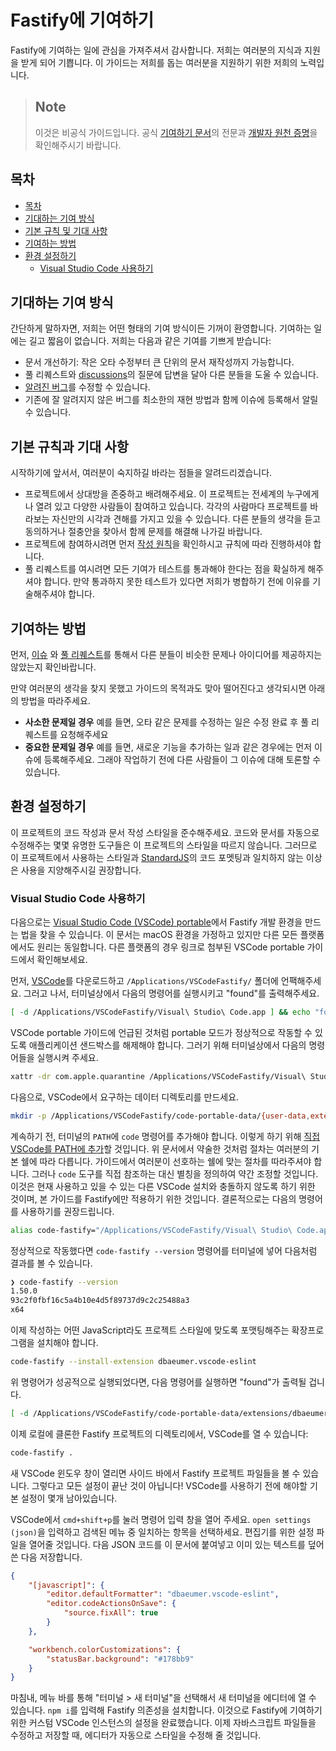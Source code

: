 # Fastify에 기여하기
<a id="contributing"></a>

Fastify에 기여하는 일에 관심을 가져주셔서 감사합니다. 
저희는 여러분의 지식과 지원을 받게 되어 기쁩니다.
이 가이드는 저희를 돕는 여러분을 지원하기 위한 저희의 노력입니다.

> ## Note
> 이것은 비공식 가이드입니다.
> 공식 [기여하기 문서](https://github.com/fastify/fastify/blob/main/CONTRIBUTING.md)의 전문과 [개발자 원천 증명](https://en.wikipedia.org/wiki/Developer_Certificate_of_Origin)을 확인해주시기 바랍니다.

## 목차
<a id="contributing-toc"></a>

- [목차](#table-of-contents)
- [기대하는 기여 방식](#types-of-contributions-were-looking-for)
- [기본 규칙 및 기대 사항](#ground-rules--expectations)
- [기여하는 방법](#how-to-contribute)
- [환경 설정하기](#setting-up-your-environment)
  - [Visual Studio Code 사용하기](#using-visual-studio-code)

## 기대하는 기여 방식
<a id="contribution-types"></a>

간단하게 말하자면, 저희는 어떤 형태의 기여 방식이든 기꺼이 환영합니다. 
기여하는 일에는 길고 짧음이 없습니다. 
저희는 다음과 같은 기여를 기쁘게 받습니다:

* 문서 개선하기: 작은 오타 수정부터 큰 단위의 문서 재작성까지 가능합니다.
* 풀 리퀘스트와 [discussions](https://github.com/fastify/fastify/discussions)의 질문에 답변을 달아 다른 분들을 도울 수 있습니다.
* [알려진 버그](https://github.com/fastify/fastify/issues?q=is%3Aissue+is%3Aopen+label%3Abug)를 수정할 수 있습니다.
* 기존에 잘 알려지지 않은 버그를 최소한의 재현 방법과 함께 이슈에 등록해서 알릴 수 있습니다.

## 기본 규칙과 기대 사항
<a id="contributing-rules"></a>

시작하기에 앞서서, 여러분이 숙지하길 바라는 점들을 알려드리겠습니다.

* 프로젝트에서 상대방을 존중하고 배려해주세요. 
  이 프로젝트는 전세계의 누구에게나 열려 있고 다양한 사람들이 참여하고 있습니다.
  각각의 사람마다 프로젝트를 바라보는 자신만의 시각과 견해를 가지고 있을 수 있습니다. 
  다른 분들의 생각을 듣고 동의하거나 절충안을 찾아서 함께 문제를 해결해 나가길 바랍니다.
* 프로젝트에 참여하시려면 먼저 [작성 원칙](https://github.com/fastify/fastify/blob/main/CODE_OF_CONDUCT.md)을 확인하시고 규칙에 따라 진행하셔야 합니다.
* 풀 리퀘스트를 여시려면 모든 기여가 테스트를 통과해야 한다는 점을 확실하게 해주셔야 합니다. 만약 통과하지 못한 테스트가 있다면 저희가 병합하기 전에 이유를 기술해주셔야 합니다.

## 기여하는 방법
<a id="contributing-how-to"></a>

먼저, [이슈](https://github.com/fastify/fastify/issues) 와 [풀 리퀘스트](https://github.com/fastify/fastify/pulls)를 통해서 다른 분들이 비슷한 문제나 아이디어를 제공하지는 않았는지 확인바랍니다.

만약 여러분의 생각을 찾지 못했고 가이드의 목적과도 맞아 떨어진다고 생각되시면 아래의 방법을 따라주세요.
* **사소한 문제일 경우** 예를 들면, 오타 같은 문제를 수정하는 일은 수정 완료 후 풀 리퀘스트를 요청해주세요
* **중요한 문제일 경우** 예를 들면, 새로운 기능을 추가하는 일과 같은 경우에는 먼저 이슈에 등록해주세요.
  그래야 작업하기 전에 다른 사람들이 그 이슈에 대해 토론할 수 있습니다.

<!--
TODO: 스타일 가이드가 있을 때 다음과 같이 링크를 추가해주세요.
https://github.com/github/opensource.guide/blob/2868efbf0c14aec821909c19e210c3603a4a7805/CONTRIBUTING.md#style-guide
-->

## 환경 설정하기
<a id="contributing-environment"></a>

이 프로젝트의 코드 작성과 문서 작성 스타일을 준수해주세요.
코드와 문서를 자동으로 수정해주는 몇몇 유명한 도구들은 이 프로젝트의 스타일을 따르지 않습니다.
그러므로 이 프로젝트에서 사용하는 스타일과 [StandardJS](https://standardjs.com)의 코드 포멧팅과 일치하지 않는 이상은 사용을 지양해주시길 권장합니다.

### Visual Studio Code 사용하기
<a id="contributing-vscode"></a>

다음으로는 [Visual Studio Code (VSCode) portable](https://code.visualstudio.com/docs/editor/portable)에서 Fastify 개발 환경을 만드는 법을 찾을 수 있습니다.
이 문서는 macOS 환경을 가정하고 있지만 다른 모든 플랫폼에서도 원리는 동일합니다.
다른 플랫폼의 경우 링크로 첨부된 VSCode portable 가이드에서 확인해보세요.

먼저, [VSCode](https://code.visualstudio.com/download)를 다운로드하고 `/Applications/VSCodeFastify/` 폴더에 언팩해주세요.
그러고 나서, 터미널상에서 다음의 명령어를 실행시키고 "found"를 출력해주세요.

```sh
[ -d /Applications/VSCodeFastify/Visual\ Studio\ Code.app ] && echo "found"
```

VSCode portable 가이드에 언급된 것처럼 portable 모드가 정상적으로 작동할 수 있도록 애플리케이션 샌드박스를 해제해야 합니다.
그러기 위해 터미널상에서 다음의 명령어들을 실행시켜 주세요.

```sh
xattr -dr com.apple.quarantine /Applications/VSCodeFastify/Visual\ Studio\ Code.app
```

다음으로, VSCode에서 요구하는 데이터 디렉토리를 만드세요.

```sh
mkdir -p /Applications/VSCodeFastify/code-portable-data/{user-data,extensions}
```

계속하기 전, 터미널의 `PATH`에 `code` 명령어를 추가해야 합니다. 
이렇게 하기 위해 [직접 VSCode를 PATH에 추가](https://code.visualstudio.com/docs/setup/mac#_launching-from-the-command-line)할 것입니다.
위 문서에서 약술한 것처럼 절차는 여러분의 기본 쉘에 따라 다릅니다. 가이드에서 여러분이 선호하는 쉘에 맞는 절차를 따라주셔야 합니다.
그러나 `code` 도구를 직접 참조하는 대신 별칭을 정의하여 약간 조정할 것입니다. 이것은 현재 사용하고 있을 수 있는 다른 VSCode 설치와 충돌하지 않도록 하기 위한 것이며, 본 가이드를 Fastify에만 적용하기 위한 것입니다.
결론적으로는 다음의 명령어를 사용하기를 권장드립니다.

```sh
alias code-fastify="/Applications/VSCodeFastify/Visual\ Studio\ Code.app/Contents/Resources/app/bin/code"
```

정상적으로 작동했다면 `code-fastify --version` 명령어를 터미널에 넣어 다음처럼 결과를 볼 수 있습니다.

```sh
❯ code-fastify --version
1.50.0
93c2f0fbf16c5a4b10e4d5f89737d9c2c25488a3
x64
```

이제 작성하는 어떤 JavaScript라도 프로젝트 스타일에 맞도록 포맷팅해주는 확장프로그램을 설치해야 합니다.

```sh
code-fastify --install-extension dbaeumer.vscode-eslint
```

위 명령어가 성공적으로 실행되었다면, 다음 명령어를 실행하면 "found"가 출력될 겁니다.

```sh
[ -d /Applications/VSCodeFastify/code-portable-data/extensions/dbaeumer.vscode-eslint-* ] && echo "found"
```

이제 로컬에 클론한 Fastify 프로젝트의 디렉토리에서, VSCode를 열 수 있습니다:

```sh
code-fastify .
```

새 VSCode 윈도우 창이 열리면 사이드 바에서 Fastify 프로젝트 파일들을 볼 수 있습니다.
그렇다고 모든 설정이 끝난 것이 아닙니다! 
VSCode를 사용하기 전에 해야할 기본 설정이 몇개 남아있습니다.

VSCode에서 `cmd+shift+p`를 눌러 명령어 입력 창을 열어 주세요.
`open settings (json)`을 입력하고 검색된 메뉴 중 일치하는 항목을 선택하세요.
편집기를 위한 설정 파일을 열어줄 것입니다.
다음 JSON 코드를 이 문서에 붙여넣고 이미 있는 텍스트를 덮어쓴 다음 저장합니다.

```json
{
    "[javascript]": {
        "editor.defaultFormatter": "dbaeumer.vscode-eslint",
        "editor.codeActionsOnSave": {
            "source.fixAll": true
        }
    },

    "workbench.colorCustomizations": {
        "statusBar.background": "#178bb9"
    }
}
```

마침내, 메뉴 바를 통해 "터미널 > 새 터미널"을 선택해서 새 터미널을 에디터에 열 수 있습니다.
`npm i`를 입력해 Fastify 의존성을 설치합니다.
이것으로 Fastify에 기여하기 위한 커스텀 VSCode 인스턴스의 설정을 완료했습니다.
이제 자바스크립트 파일들을 수정하고 저장할 때, 에디터가 자동으로 스타일을 수정해 줄 것입니다.
